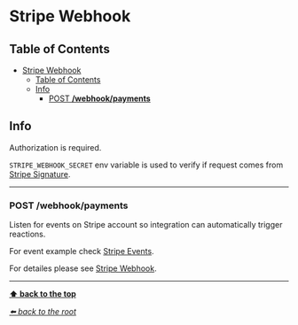 # Stripe Webhook

## Table of Contents

- [Stripe Webhook](#stripe-webhook)
  - [Table of Contents](#table-of-contents)
  - [Info](#info)
    - [POST **/webhook/payments**](#post-webhookpayments)

## Info

Authorization is required.

`STRIPE_WEBHOOK_SECRET` env variable is used to verify if request comes from [Stripe Signature](https://stripe.com/docs/webhooks/signatures).

---

### POST **/webhook/payments**

Listen for events on Stripe account so integration can automatically trigger reactions.

For event example check [Stripe Events](https://stripe.com/docs/webhooks/stripe-events).

For detailes please see [Stripe Webhook](https://stripe.com/docs/webhooks).

---

**[⬆ back to the top](#table-of-contents)**

*[⬅️ back to the root](/README.md#go-squire-backend)*
